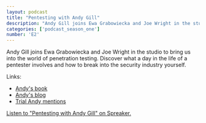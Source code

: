 ```yaml
---
layout: podcast
title: "Pentesting with Andy Gill"
description: "Andy Gill joins Ewa Grabowiecka and Joe Wright in the studio to bring us into the world of penetration testing. Discover what a day in the life of a pentester involves and how to break into the security industry yourself."
categories: ['podcast_season_one']
number: 'E2'
---
```


Andy Gill joins Ewa Grabowiecka and Joe Wright in the studio to bring us into the world of penetration testing. Discover what a day in the life of a pentester involves and how to break into the security industry yourself.

Links:

* [Andy's book](https://leanpub.com/ltr101-breaking-into-infosec)
* [Andy's blog](https://blog.zsec.uk/)
* [Trial Andy mentions](https://youtu.be/L8kQsMEqAMc)

<a class="spreaker-player" href="https://www.spreaker.com/episode/18552650" data-resource="episode_id=18552650" data-width="100%" data-height="200px" data-theme="light" data-playlist="false" data-playlist-continuous="false" data-autoplay="false" data-live-autoplay="false" data-chapters-image="true" data-episode-image-position="right" data-hide-logo="false" data-hide-likes="false" data-hide-comments="false" data-hide-sharing="false" data-hide-download="true">Listen to "Pentesting with Andy Gill" on Spreaker.</a>
